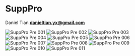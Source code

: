 # SuppPro

Daniel Tian 
**danieltian.yx@gmail.com**

![SuppPro Pre 001](https://github.com/danieltyx/SuppPro/assets/58199853/c0433a06-f3f2-4629-840b-fb0f5e67d4bf)
![SuppPro Pre 002](https://github.com/danieltyx/SuppPro/assets/58199853/2b91c51b-ca5f-496c-a6df-c7317252facd)
![SuppPro Pre 003](https://github.com/danieltyx/SuppPro/assets/58199853/21430e37-4cc9-4f7a-b078-2c7b5bfd2b18)
![SuppPro Pre 004](https://github.com/danieltyx/SuppPro/assets/58199853/70a6a949-dadb-4b8f-b994-41985d0a7fb4)
![SuppPro Pre 005](https://github.com/danieltyx/SuppPro/assets/58199853/52eba1a3-16da-4815-90b3-29503d3b5531)
![SuppPro Pre 006](https://github.com/danieltyx/SuppPro/assets/58199853/304d7b89-c549-4593-a9f6-cea5fbc2e25e)
![SuppPro Pre 007](https://github.com/danieltyx/SuppPro/assets/58199853/bafaa84a-6241-44c5-939b-dd71deb37558)
![SuppPro Pre 008](https://github.com/danieltyx/SuppPro/assets/58199853/6cad7699-4976-4dee-bf0c-90de9bc63af6)
![SuppPro Pre 009](https://github.com/danieltyx/SuppPro/assets/58199853/ad435ada-1d1c-4ee0-a904-2b9b61d957ef)
![SuppPro Pre 010](https://github.com/danieltyx/SuppPro/assets/58199853/7d885179-d5f2-4b5d-9ae5-5525d10b939b)
![SuppPro Pre 011](https://github.com/danieltyx/SuppPro/assets/58199853/d6b8f642-486b-4377-86dc-d0f96773cf21)
